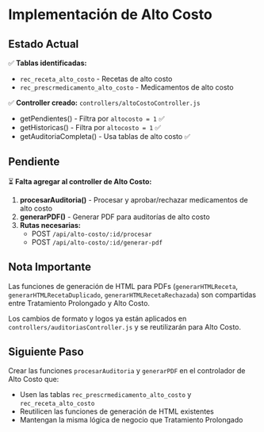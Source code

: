 # Implementación de Alto Costo

## Estado Actual

✅ **Tablas identificadas:**
- `rec_receta_alto_costo` - Recetas de alto costo
- `rec_prescrmedicamento_alto_costo` - Medicamentos de alto costo

✅ **Controller creado:** `controllers/altoCostoController.js`
- getPendientes() - Filtra por `altocosto = 1` ✅
- getHistoricas() - Filtra por `altocosto = 1` ✅
- getAuditoriaCompleta() - Usa tablas de alto costo ✅

## Pendiente

⏳ **Falta agregar al controller de Alto Costo:**

1. **procesarAuditoria()** - Procesar y aprobar/rechazar medicamentos de alto costo
2. **generarPDF()** - Generar PDF para auditorías de alto costo
3. **Rutas necesarias:**
   - POST `/api/alto-costo/:id/procesar`
   - POST `/api/alto-costo/:id/generar-pdf`

## Nota Importante

Las funciones de generación de HTML para PDFs (`generarHTMLReceta`, `generarHTMLRecetaDuplicado`, `generarHTMLRecetaRechazada`) son compartidas entre Tratamiento Prolongado y Alto Costo.

Los cambios de formato y logos ya están aplicados en `controllers/auditoriasController.js` y se reutilizarán para Alto Costo.

## Siguiente Paso

Crear las funciones `procesarAuditoria` y `generarPDF` en el controlador de Alto Costo que:
- Usen las tablas `rec_prescrmedicamento_alto_costo` y `rec_receta_alto_costo`
- Reutilicen las funciones de generación de HTML existentes
- Mantengan la misma lógica de negocio que Tratamiento Prolongado

